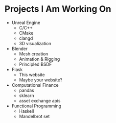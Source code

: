 # Projects I Am Working On
- Unreal Engine 
    - C/C++
    - CMake
    - clangd
    - 3D visualization
- Blender
    - Mesh creation
    - Animation & Rigging
    - Principled BSDF
- Flask
    - This website
    - Maybe your website?
- Computational Finance 
    - pandas
    - sklearn
    - asset exchange apis 
- Functional Programming 
    - Haskell
    - Mandelbrot set
